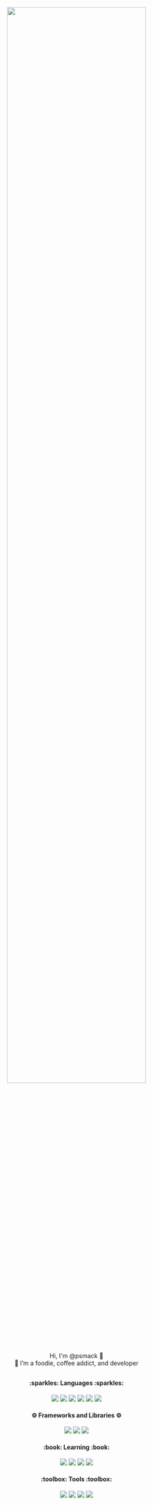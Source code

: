 
<div align="center">
  <img  width="80%" height="80%" object-fit: fill src="https://github.com/psmack/psmack/blob/main/asset/banner%20.png"/ >
</div>
 
<div align="center">
  <div>
    Hi, I'm @psmack 👋 <br>
    💞️ I’m a foodie, coffee addict, and developer <br>
  </div>
  
  <h2></h2>
  <div>
    <h4> :sparkles: Languages :sparkles: </h4>
    <img src="https://github.com/psmack/psmack/blob/main/asset/icon-c.png">
    <img src="https://github.com/psmack/psmack/blob/main/asset/icon-python.png">
    <img src="https://github.com/psmack/psmack/blob/main/asset/icon-sql.png">
    <img src="https://github.com/psmack/psmack/blob/main/asset/icon-js.png">
    <img src="https://github.com/psmack/psmack/blob/main/asset/icon-html.png">
    <img src="https://github.com/psmack/psmack/blob/main/asset/icon-css.png">
  </div>
  
  <div>
    <h4> ⚙️ Frameworks and Libraries ⚙️ </h4>
    <img src="https://github.com/psmack/psmack/blob/main/asset/icon-nodejs.png">
    <img src="https://github.com/psmack/psmack/blob/main/asset/icon-react.png">
    <img src="https://github.com/psmack/psmack/blob/main/asset/icon-vue.png">
  </div>
  
  <div>
    <h4> :book: Learning :book: </h4>
    <img src="https://github.com/psmack/psmack/blob/main/asset/icon-django.png">
    <img src="https://github.com/psmack/psmack/blob/main/asset/icon-flask.png">
    <img src="https://github.com/psmack/psmack/blob/main/asset/icon-php.png">
    <img src="https://github.com/psmack/psmack/blob/main/asset/icon-typescript.png">
  </div>
  
  <div>
    <h4> :toolbox: Tools :toolbox: </h4>
    <img src="https://github.com/psmack/psmack/blob/main/asset/icon-docker.png">
    <img src="https://github.com/psmack/psmack/blob/main/asset/icon-git.png">
    <img src="https://github.com/psmack/psmack/blob/main/asset/icon-rasp-pi.png">
    <img src="https://github.com/psmack/psmack/blob/main/asset/icon-vscode.png">
  </div>
</div>

<!---
psmack/psmack is a ✨ special ✨ repository because its `README.md` (this file) appears on your GitHub profile.
You can click the Preview link to take a look at your changes.
--->

